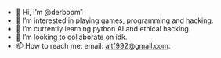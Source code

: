 - 👋 Hi, I’m @derboom1
- 👀 I’m interested in playing games, programming and hacking.
- 🌱 I’m currently learning python AI and ethical hacking.
- 💞️ I’m looking to collaborate on idk.
- 📫 How to reach me: email: altf992@gmail.com.

<!---
derboom1/derboom1 is a ✨ special ✨ repository because its `README.md` (this file) appears on your GitHub profile.
You can click the Preview link to take a look at your changes.
--->
